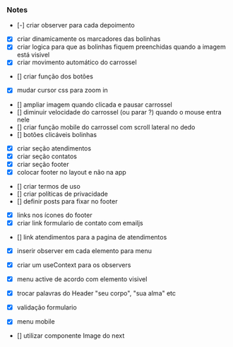 ### Notes

- [-] criar observer para cada depoimento
- [x] criar dinamicamente os marcadores das bolinhas
- [x] criar logica para que as bolinhas fiquem preenchidas quando a imagem está visivel
- [x] criar movimento automático do carrossel
- [] criar função dos botões
- [x] mudar cursor css para zoom in
- [] ampliar imagem quando clicada e pausar carrossel
- [] diminuir velocidade do carrossel (ou parar ?) quando o mouse entra nele
- [] criar função mobile do carrossel com scroll lateral no dedo
- [] botões clicáveis bolinhas

- [x] criar seção atendimentos
- [x] criar seção contatos
- [x] criar seção footer
- [x] colocar footer no layout e não na app
- [] criar termos de uso
- [] criar políticas de privacidade
- [] definir posts para fixar no footer
- [x] links nos ícones do footer
- [x] criar link formulario de contato com emailjs
- [] link atendimentos para a pagina de atendimentos
- [x] inserir observer em cada elemento para menu
- [x] criar um useContext para os observers
- [x] menu active de acordo com elemento visivel
- [x] trocar palavras do Header "seu corpo", "sua alma" etc
- [x] validação formulario

- [x] menu mobile

- [] utilizar componente Image do next
